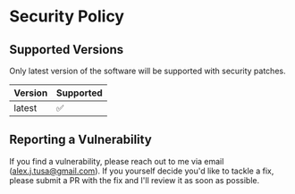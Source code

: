 # Security Policy

## Supported Versions

Only latest version of the software will be supported with security patches.

| Version  | Supported          |
| -------- | ------------------ |
| latest   | :white_check_mark: |

## Reporting a Vulnerability

If you find a vulnerability, please reach out to me via email (alex.j.tusa@gmail.com).
If you yourself decide you'd like to tackle a fix, please submit a PR with the fix and I'll review it as soon as possible.
